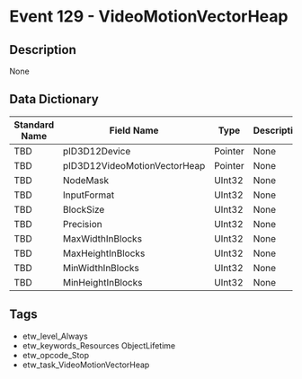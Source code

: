 # Event 129 - VideoMotionVectorHeap

## Description
None

## Data Dictionary
|Standard Name|Field Name|Type|Description|Sample Value|
|---|---|---|---|---|
|TBD|pID3D12Device|Pointer|None|`None`|
|TBD|pID3D12VideoMotionVectorHeap|Pointer|None|`None`|
|TBD|NodeMask|UInt32|None|`None`|
|TBD|InputFormat|UInt32|None|`None`|
|TBD|BlockSize|UInt32|None|`None`|
|TBD|Precision|UInt32|None|`None`|
|TBD|MaxWidthInBlocks|UInt32|None|`None`|
|TBD|MaxHeightInBlocks|UInt32|None|`None`|
|TBD|MinWidthInBlocks|UInt32|None|`None`|
|TBD|MinHeightInBlocks|UInt32|None|`None`|

## Tags
* etw_level_Always
* etw_keywords_Resources ObjectLifetime
* etw_opcode_Stop
* etw_task_VideoMotionVectorHeap